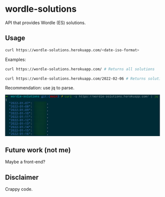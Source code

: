 # wordle-solutions

API that provides Wordle (ES) solutions.

## Usage

```bash
curl https://wordle-solutions.herokuapp.com/<date-iso-format>
```

Examples:
```bash
curl https://wordle-solutions.herokuapp.com/ # Returns all solutions
```

```bash
curl https://wordle-solutions.herokuapp.com/2022-02-06 # Returns solution of the day
```

Recommendation: use jq to parse.

![Output example](img/output-example.png)

## Future work (not me)
Maybe a front-end?

## Disclaimer
Crappy code.
